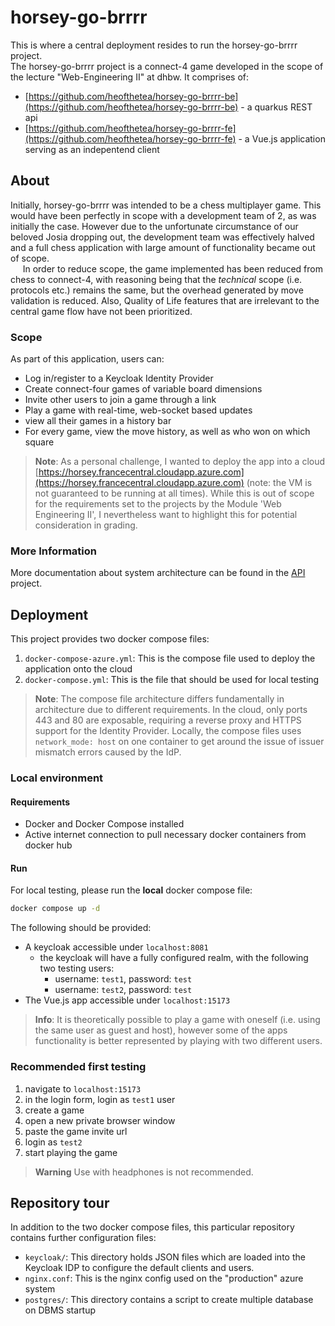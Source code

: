 # horsey-go-brrrr

This is where a central deployment resides to run the horsey-go-brrrr project.<br>
The horsey-go-brrrr project is a connect-4 game developed in the scope of the lecture "Web-Engineering II" at dhbw. It comprises of:

- [https://github.com/heofthetea/horsey-go-brrrr-be](https://github.com/heofthetea/horsey-go-brrrr-be) - a quarkus REST api
- [https://github.com/heofthetea/horsey-go-brrrr-fe](https://github.com/heofthetea/horsey-go-brrrr-fe) - a Vue.js application serving as an indepentend client

## About

Initially, horsey-go-brrrr was intended to be a chess multiplayer game. This would have been perfectly in scope with a development team of 2, as was initially the case. However due to the unfortunate circumstance of our beloved Josia dropping out, the development team was effectively halved and a full chess application with large amount of functionality became out of scope.<br>
&nbsp;&nbsp;&nbsp;&nbsp;
In order to reduce scope, the game implemented has been reduced from chess to connect-4, with reasoning being that the _technical_ scope (i.e. protocols etc.) remains the same, but the overhead generated by move validation is reduced. Also, Quality of Life features that are irrelevant to the central game flow have not been prioritized.<br>

### Scope
As part of this application, users can:
- Log in/register to a Keycloak Identity Provider
- Create connect-four games of variable board dimensions
- Invite other users to join a game through a link
- Play a game with real-time, web-socket based updates
- view all their games in a history bar
- For every game, view the move history, as well as who won on which square

> **Note**: As a personal challenge, I wanted to deploy the app into a cloud [https://horsey.francecentral.cloudapp.azure.com](https://horsey.francecentral.cloudapp.azure.com) (note: the VM is not guaranteed to be running at all times). While this is out of scope for the requirements set to the projects by the Module 'Web Engineering II', I nevertheless want to highlight this for potential consideration in grading.


### More Information
More documentation about system architecture can be found in the [API](https://github.com/heofthetea/horsey-go-brrrr-be) project.<br>


## Deployment

This project provides two docker compose files:

1. `docker-compose-azure.yml`: This is the compose file used to deploy the application onto the cloud 
2. `docker-compose.yml`: This is the file that should be used for local testing

> **Note**: The compose file architecture differs fundamentally in architecture due to different requirements. In the cloud, only ports 443 and 80 are exposable, requiring a reverse proxy and HTTPS support for the Identity Provider. Locally, the compose files uses `network_mode: host` on one container to get around the issue of issuer mismatch errors caused by the IdP.

### Local environment
#### Requirements
- Docker and Docker Compose installed
- Active internet connection to pull necessary docker containers from docker hub

#### Run
For local testing, please run the **local** docker compose file:
```bash
docker compose up -d
```

The following should be provided:

- A keycloak accessible under `localhost:8081`
  - the keycloak will have a fully configured realm, with the following two testing users:
    - username: `test1`, password: `test`
    - username: `test2`, password: `test`
- The Vue.js app accessible under `localhost:15173`

> **Info**: It is theoretically possible to play a game with oneself (i.e. using the same user as guest and host), however some of the apps functionality is better represented by playing with two different users.

### Recommended first testing
1. navigate to `localhost:15173`
2. in the login form, login as `test1` user
3. create a game
4. open a new private browser window
5. paste the game invite url
6. login as `test2`
7. start playing the game

> **Warning** Use with headphones is not recommended.

## Repository tour

In addition to the two docker compose files, this particular repository contains further configuration files:

- `keycloak/`: This directory holds JSON files which are loaded into the Keycloak IDP to configure the default clients and users.
- `nginx.conf`: This is the nginx config used on the "production" azure system
- `postgres/`: This directory contains a script to create multiple database on DBMS startup
